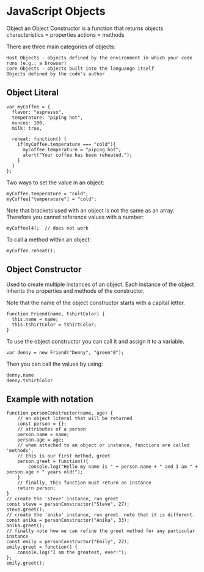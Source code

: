 # JavaScript Objects
Object
    an Object Constructor is a function that returns objects
    characteristics = properties
    actions = methods

There are three main categories of objects:

    Host Objects - objects defined by the environment in which your code runs (e.g.; a browser) 
    Core Objects - objects built into the languange itself
    Objects defined by the code's author

## Object Literal

```
var myCoffee = {
  flavor: "espresso",
  temperature: "piping hot",
  ounces: 100,
  milk: true,
  
  reheat: function() {
    if(myCoffee.temperature === "cold"){
      myCoffee.temperature = "piping hot";
      alert("Your coffee has been reheated.");
    }
  }
};
```

Two ways to set the value in an object:
```
myCoffee.temperature = "cold";
myCoffee["temperature"] = "cold";
```
Note that brackets used with an object is not the same as an array. Therefore you cannot reference values with a number:
```
myCoffee[4];  // does not work
```
To call a method within an object:
```
myCoffee.reheat();
```

## Object Constructor
Used to create multiple instances of an object. Each instance of the object inherits the properties and methods of the constructor.

Note that the name of the object constructor starts with a capital letter.
```
function Friend(name, tshirtColor) {
  this.name = name;
  this.tshirtColor = tshirtColor;
}
```
To use the object constructor you can call it and assign it to a variable.
```
var denny = new Friend("Denny", "green"0");
```
Then you can call the values by using:
```
denny.name
denny.tshirtColor
```

## Example with notation
```
function personConstructor(name, age) {
    // an object literal that will be returned
    const person = {};
    // attributes of a person
    person.name = name;
    person.age = age;
    // when attached to an object or instance, functions are called 'methods'.
    // this is our first method, greet
    person.greet = function(){
        console.log("Hello my name is " + person.name + " and I am " + person.age + " years old!");
    }
    // finally, this function must return an instance
    return person;
}
// create the 'steve' instance, run greet
const steve = personConstructor("Steve", 27);
steve.greet();
// create the 'anika' instance, run greet. note that it is different.
const anika = personConstructor("Anika", 33);
anika.greet();
// finally note how we can refine the greet method for any particular instance
const emily = personConstructor("Emily", 22);
emily.greet = function() {
    console.log("I am the greatest, ever!");
};
emily.greet();
```
